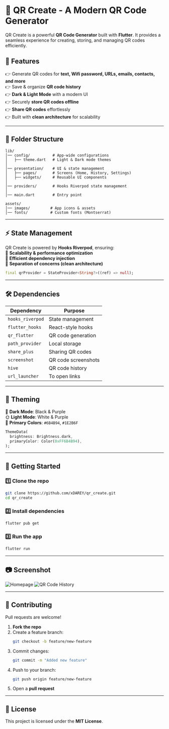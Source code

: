 # 🚀 QR Create - A Modern QR Code Generator

QR Create is a powerful **QR Code Generator** built with **Flutter**. It provides a seamless experience for creating, storing, and managing QR codes efficiently.

## 📌 Features

👉 Generate QR codes for **text, Wifi password, URLs, emails, contacts, and more**\
👉 Save & organize **QR code history**\
👉 **Dark & Light Mode** with a modern UI\
👉 Securely **store QR codes offline**\
👉 **Share QR codes** effortlessly\
👉 Built with **clean architecture** for scalability

---

## 📁 Folder Structure

```
lib/
│── config/          # App-wide configurations
│   ├── theme.dart   # Light & Dark mode themes
│
│── presentation/    # UI & state management
│   ├── pages/       # Screens (Home, History, Settings)
│   ├── widgets/     # Reusable UI components
│
│── providers/       # Hooks Riverpod state management
│
│── main.dart        # Entry point

assets/
│── images/         # App icons & assets
│── fonts/          # Custom fonts (Montserrat)
```

---

## ⚡ State Management

QR Create is powered by **Hooks Riverpod**, ensuring:\
📌 **Scalability & performance optimization**\
📌 **Efficient dependency injection**\
📌 **Separation of concerns (clean architecture)**

```dart
final qrProvider = StateProvider<String?>((ref) => null);
```

---

## 🛠️ Dependencies

| **Dependency**   | **Purpose**         |
| ---------------- | ------------------- |
| `hooks_riverpod` | State management    |
| `flutter_hooks`  | React-style hooks   |
| `qr_flutter`     | QR code generation  |
| `path_provider`  | Local storage       |
| `share_plus`     | Sharing QR codes    |
| `screenshot`     | QR code screenshots |
| `hive`           | QR code history     |
| `url_launcher`   | To open links       |

---

## 🎨 Theming

🌙 **Dark Mode**: Black & Purple\
🌞 **Light Mode**: White & Purple\
🎨 **Primary Colors**: `#6B4B94`, `#1E2B6F`

```dart
ThemeData(
  brightness: Brightness.dark,
  primaryColor: Color(0xFF6B4B94),
);
```

---

## 🚀 Getting Started

### 1️⃣ Clone the repo

```sh
git clone https://github.com/xDAREY/qr_create.git
cd qr_create
```

### 2️⃣ Install dependencies

```sh
flutter pub get
```

### 3️⃣ Run the app

```sh
flutter run
```

---

## 📷 Screenshot
![Homepage](https://github.com/user-attachments/assets/e28b98c1-efe7-4fe2-853f-6b0f984aeecc)
![QR Code History](https://github.com/user-attachments/assets/bfefe938-8fa7-40ab-bfb4-3fc91019e78f)

---

## 🤝 Contributing

Pull requests are welcome!

1. **Fork the repo**
2. Create a feature branch:
   ```sh
   git checkout -b feature/new-feature
   ```
3. Commit changes:
   ```sh
   git commit -m "Added new feature"
   ```
4. Push to your branch:
   ```sh
   git push origin feature/new-feature
   ```
5. Open a **pull request**

---

## 📝 License

This project is licensed under the **MIT License**.

